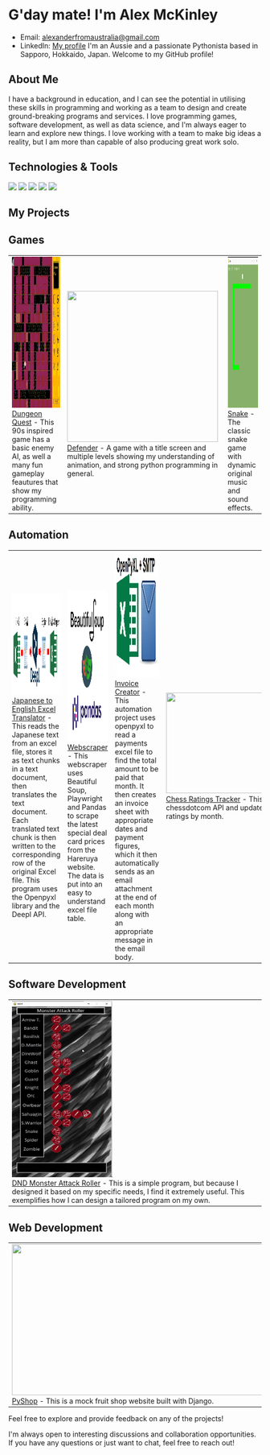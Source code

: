 # G'day mate! I'm Alex McKinley
- Email: alexanderfromaustralia@gmail.com
- LinkedIn: [My profile](https://www.linkedin.com/in/alex-mckinley-257266296/)
I'm an Aussie and a passionate Pythonista based in Sapporo, Hokkaido, Japan. Welcome to my GitHub profile!

## About Me
I have a background in education, and I can see the potential in utilising these skills in programming and working as a team to design and create ground-breaking programs and services. I love programming games, software development, as well as data science, and I'm always eager to learn and explore new things. I love working with a team to make big ideas a reality, but I am more than capable of also producing great work solo.

## Technologies & Tools
  <img src="https://upload.wikimedia.org/wikipedia/commons/c/c3/Python-logo-notext.svg" height="60">  <img src="https://upload.wikimedia.org/wikipedia/commons/thumb/7/75/Django_logo.svg/260px-Django_logo.svg.png" height="60">  <img src="https://upload.wikimedia.org/wikipedia/commons/thumb/8/87/Sql_data_base_with_logo.png/800px-Sql_data_base_with_logo.png?20210130181641" height="60">  <img src="https://upload.wikimedia.org/wikipedia/commons/thumb/6/61/HTML5_logo_and_wordmark.svg/120px-HTML5_logo_and_wordmark.svg.png" height="60">  <img src="https://upload.wikimedia.org/wikipedia/commons/thumb/1/18/ISO_C%2B%2B_Logo.svg/1822px-ISO_C%2B%2B_Logo.svg.png" height="60"> 

## My Projects
<h2>Games</h2>
<table>
  <tr>
    <td>
      <img src="https://github.com/SapporoAlex/Game-Dungeon-Quest/blob/main/assets/preview.gif" width="400" height="300">
      <br>
      <a href="https://github.com/SapporoAlex/Game-Dungeon-Quest">Dungeon Quest</a> - This 90s inspired game has a basic enemy AI, as well a many fun gameplay feautures that show my programming ability.
    </td>
    <td>
      <img src="https://github.com/SapporoAlex/Game-Defender/blob/main/assets/preview.gif" width="300" height="300">
      <br>
      <a href="https://github.com/SapporoAlex/Game-Defender">Defender</a> - A game with a title screen and multiple levels showing my understanding of animation, and strong python programming in general.
    </td>
    <td>
      <img src="https://github.com/SapporoAlex/Game-Snake/blob/main/assets/sample.gif" width="300" height="300">
      <br>
      <a href="https://github.com/SapporoAlex/Game-Snake">Snake</a> - The classic snake game with dynamic original music and sound effects.
      <br>
    </td>
  </tr>
</table>

<h2> Automation </h2>
<table>
  <tr>
    <td>
      <img src="https://github.com/SapporoAlex/Excel-to-Deepl-Translator/blob/main/process.png" width="700" height="200">
      <br>
      <a href="https://github.com/SapporoAlex/Excel-to-Deepl-Translator">Japanese to English Excel Translator</a> - This reads the Japanese text from an excel file, stores it as text chunks in a text document, then translates the text document. Each translated text chunk is then written to the corresponding row of the original Excel file. This program uses the Openpyxl library and the Deepl API.
    </td>
    <td>
      <img src="https://github.com/SapporoAlex/MTG-new-card-price-webscraper/blob/main/preview.png" width="300" height="300">
      <br>
      <a href="https://github.com/SapporoAlex/MTG-new-card-price-webscraper/blob/main/README.md">Webscraper</a> - This webscraper uses Beautiful Soup, Playwright and Pandas to scrape the latest special deal card prices from the Hareruya website. The data is put into an easy to understand excel file table.
    </td>
    <td>
      <img src="https://github.com/SapporoAlex/Automated-Invoice/blob/main/preview.jpg" width="500" height="250">
      <br>
      <a href="https://github.com/SapporoAlex/Automated-Invoice">Invoice Creator</a> - This automation project uses openpyxl to read a payments excel file to find the total amount to be paid that month. It then creates an invoice sheet with appropriate dates and payment figures, which it then automatically sends as an email attachment at the end of each month along with an appropriate message in the email body.
    </td>
    <td>
      <img src="https://camo.githubusercontent.com/6e4c84250eecbaccb930d22126e229e500a7ffbada09da35acdb4a23bdcfe01b/68747470733a2f2f696d616765732e6368657373636f6d66696c65732e636f6d2f75706c6f6164732f76312f696d616765735f75736572732f74696e795f6d63652f4e617468616e69656c477265656e2f7068703068576439452e706e67" width="700" height="200">
      <br>
      <a href="https://github.com/SapporoAlex/Chess-Ratings-Tracker-with-Chess.com-API">Chess Ratings Tracker</a> - This Python script retrieves chess ratings data from chess.com using the chessdotcom API and updates an Excel file with tables and line charts, and a summary sheet showing ratings by month.
    </td>
  </tr>
</table>





<h2> Software Development </h2>
<table>
  <tr>
    <td>
      <img src="https://github.com/SapporoAlex/DND-Monster-Attack-Roller-GUI/blob/main/MAR%20Assets/Other/preview.gif" width="200" height="350">
      <br>
      <a href="https://github.com/SapporoAlex/DND-Monster-Attack-Roller-GUI">DND Monster Attack Roller</a> - This is a simple program, but because I designed it based on my specific needs, I find it extremely useful. This exemplifies how I can design a tailored program on my own.
    </td>
  </tr>
</table>

<h2> Web Development </h2>
<table>
  <tr>
    <td>
      <img src="https://github.com/SapporoAlex/PyShop-Website-Made-in-Django/blob/main/Preview.jpg?raw=true" width="500" height="300">
      <br>
      <a href="https://github.com/SapporoAlex/PyShop-Website-Made-in-Django">PyShop</a> - This is a mock fruit shop website built with Django.
    </td>
  </tr>
</table>

Feel free to explore and provide feedback on any of the projects!

I'm always open to interesting discussions and collaboration opportunities. If you have any questions or just want to chat, feel free to reach out!

